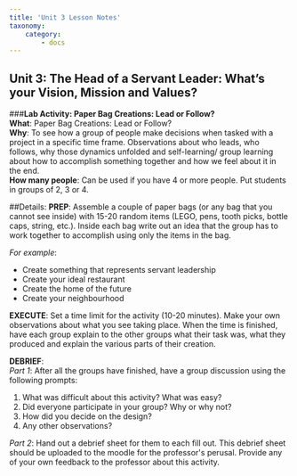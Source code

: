 ```yaml
---
title: 'Unit 3 Lesson Notes'
taxonomy:
    category:
        - docs
---
```


## Unit 3: The Head of a Servant Leader: What’s your Vision, Mission and Values?

###**Lab Activity: Paper Bag Creations: Lead or Follow?**  
  **What**: Paper Bag Creations: Lead or Follow?  
  **Why**: To see how a group of people make decisions when tasked with a project in a specific time frame. Observations about who leads, who follows, why those dynamics unfolded and self-learning/ group learning about how to accomplish something together and how we feel about it in the end.  
  **How many people**: Can be used if you have 4 or more people. Put students in groups of 2, 3 or 4.  

##Details:
**PREP**: Assemble a couple of paper bags (or any bag that you cannot see inside) with 15-20 random items (LEGO, pens, tooth picks, bottle caps, string, etc.). Inside each bag write out an idea that the group has to work together to accomplish using only the items in the bag.

*For example*:
  - Create something that represents servant leadership
  - Create your ideal restaurant
  - Create the home of the future
  - Create your neighbourhood

**EXECUTE**:
Set a time limit for the activity (10-20 minutes). Make your own observations about what you see taking place. When the time is finished, have each group explain to the other groups what their task was, what they produced and explain the various parts of their creation.

**DEBRIEF**:  
*Part 1*: After all the groups have finished, have a group discussion using the following prompts:
  1.	What was difficult about this activity? What was easy?
  2.	Did everyone participate in your group? Why or why not?
  3.	How did you decide on the design?
  4.	Any other observations?

*Part 2*: Hand out a debrief sheet for them to each fill out. This debrief sheet should be uploaded to the moodle for the professor's perusal.
Provide any of your own feedback to the professor about this activity.

